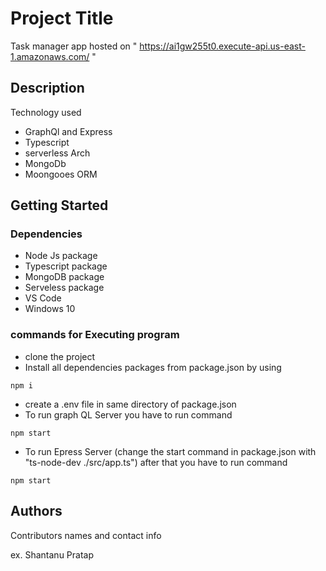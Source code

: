 # Project Title

Task manager app hosted on  " https://ai1gw255t0.execute-api.us-east-1.amazonaws.com/ "

## Description

Technology used
* GraphQl and Express
* Typescript
* serverless Arch
* MongoDb
* Moongooes ORM

## Getting Started

### Dependencies

* Node Js package
* Typescript package
* MongoDB package
* Serveless package
* VS Code 
* Windows 10



### commands for Executing program

* clone the project
* Install all dependencies packages from package.json by using
```
npm i
```
* create a .env file in same directory of package.json
* To run graph QL Server you have to run command
```
npm start
```
*  To run Epress Server (change the start command in package.json with "ts-node-dev ./src/app.ts") after that you have to run command
```
npm start
```

## Authors

Contributors names and contact info

ex. Shantanu Pratap  


